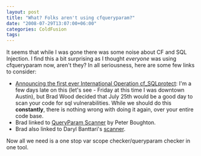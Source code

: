 ```yaml
---
layout: post
title: "What? Folks aren't using cfqueryparam?"
date: "2008-07-29T13:07:00+06:00"
categories: ColdFusion 
tags: 
---
```


It seems that while I was gone there was some noise about CF and SQL Injection. I find this a bit surprising as I thought <i>everyone</i> was using cfqueryparam now, aren't they? In all seriousness, here are some few links to consider:

<ul>
<li><a href="http://www.codersrevolution.com/index.cfm/2008/7/24/Announcing-the-first-ever-International-Operation-cfSQLprotect">Announcing the first ever International Operation cf_SQLprotect</a>: I'm a few days late on this (let's see - Friday at this time I was downtown Austin), but Brad Wood decided that July 25th would be a good day to scan your code for sql vulnerabilities. While we should do this <b>constantly</b>, there is nothing wrong with doing it again, over your entire code base.
<li>Brad linked to <a href="http://qpscanner.riaforge.org/">QueryParam Scanner</a> by Peter Boughton.
<li>Brad also linked to Daryl Banttari's <a href="http://www.webapper.net/index.cfm/2008/7/22/ColdFusion-SQL-Injection">scanner</a>.
</ul>

Now all we need is a one stop var scope checker/queryparam checker in one tool.